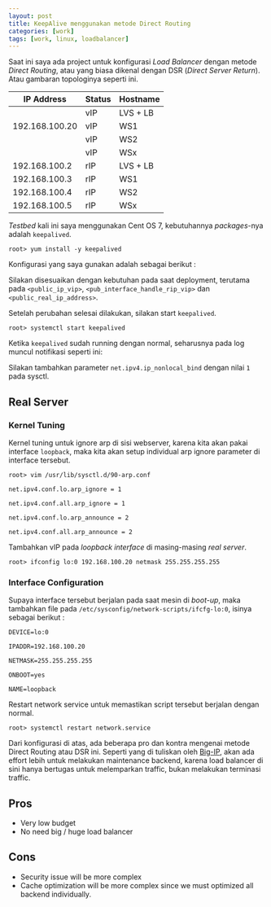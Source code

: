```yaml
---
layout: post
title: KeepAlive menggunakan metode Direct Routing
categories: [work]
tags: [work, linux, loadbalancer]
---
```


Saat ini saya ada project untuk konfigurasi *Load Balancer* dengan metode *Direct Routing*, atau yang biasa dikenal dengan DSR (*Direct Server Return*). Atau gambaran topologinya seperti ini.

|   IP Address  | Status | Hostname |
|---------------|--------|----------|
|               |  vIP   | LVS + LB |
|192.168.100.20 |  vIP   | WS1      |
|               |  vIP   | WS2      |
|               |  vIP   | WSx      |
|192.168.100.2  |  rIP   | LVS + LB |
|192.168.100.3  |  rIP   | WS1      |
|192.168.100.4  |  rIP   | WS2      |
|192.168.100.5  |  rIP   | WSx      |

<script src="https://gist.github.com/draskolnikova/8ccac12148ca9eea665d.js"></script>

*Testbed* kali ini saya menggunakan Cent OS 7, kebutuhannya *packages*-nya adalah `keepalived`.
```
root> yum install -y keepalived
```

Konfigurasi yang saya gunakan adalah sebagai berikut :

<script src="https://gist.github.com/draskolnikova/cee0e17dcd9bbdc66c6d.js"></script>

Silakan disesuaikan dengan kebutuhan pada saat deployment, terutama pada `<public_ip_vip>`, `<pub_interface_handle_rip_vip>` dan `<public_real_ip_address>`.

Setelah perubahan selesai dilakukan, silakan start `keepalived`.
```
root> systemctl start keepalived
```

Ketika `keepalived` sudah running dengan normal, seharusnya pada log muncul notifikasi seperti ini:

Silakan tambahkan parameter `net.ipv4.ip_nonlocal_bind` dengan nilai `1` pada sysctl.

## Real Server
### Kernel Tuning

Kernel tuning untuk ignore arp di sisi webserver, karena kita akan pakai interface `loopback`, maka kita akan setup individual arp ignore parameter di interface tersebut.

```
root> vim /usr/lib/sysctl.d/90-arp.conf

net.ipv4.conf.lo.arp_ignore = 1

net.ipv4.conf.all.arp_ignore = 1

net.ipv4.conf.lo.arp_announce = 2

net.ipv4.conf.all.arp_announce = 2

```

Tambahkan vIP pada *loopback interface* di masing-masing *real server*.
```
root> ifconfig lo:0 192.168.100.20 netmask 255.255.255.255
```

### Interface Configuration

Supaya interface tersebut berjalan pada saat mesin di *boot-up*, maka tambahkan file pada `/etc/sysconfig/network-scripts/ifcfg-lo:0`, isinya sebagai berikut :

```
DEVICE=lo:0

IPADDR=192.168.100.20

NETMASK=255.255.255.255

ONBOOT=yes

NAME=loopback

```

Restart network service untuk memastikan script tersebut berjalan dengan normal.
```
root> systemctl restart network.service
```

Dari konfigurasi di atas, ada beberapa pro dan kontra mengenai metode Direct Routing atau DSR ini. Seperti yang di tuliskan oleh [Big-IP](https://devcentral.f5.com/articles/the-disadvantages-of-dsr-direct-server-return), akan ada effort lebih untuk melakukan maintenance backend, karena load balancer di sini hanya bertugas untuk melemparkan traffic, bukan melakukan terminasi traffic.

## Pros
- Very low budget 
- No need big / huge load balancer

## Cons
- Security issue will be more complex
- Cache optimization will be more complex since we must optimized all backend individually.
